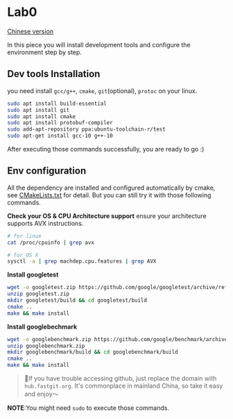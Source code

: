 # Lab0

[Chinese version](lab0_cn.md)

In this piece you will install development tools and configure the environment step by step.

## Dev tools Installation

you need install `gcc/g++`, `cmake`, `git`(optional), `protoc` on your linux.

```bash
sudo apt install build-essential
sudo apt install git
sudo apt install cmake
sudo apt install protobuf-compiler
sudo add-apt-repository ppa:ubuntu-toolchain-r/test
sudo apt-get install gcc-10 g++-10
```

After executing those commands successfully, you are ready to go :)

## Env configuration

All the dependency are installed and configured automatically by cmake, see [CMakeLists.txt](../CMakeLists.txt) for
detail. But you can still try it with those following commands.

**Check your OS & CPU Architecture support**
ensure your architecture supports AVX instructions.

```bash
# for linux
cat /proc/cpuinfo | grep avx

# for OS X
sysctl -a | grep machdep.cpu.features | grep AVX
```

**Install googletest**

```bash
wget -o googletest.zip https://github.com/google/googletest/archive/refs/tags/release-1.11.0.zip
unzip googletest.zip
mkdir googletest/build && cd googletest/build
cmake ..
make && make install
```

**Install googlebechmark**

```bash
wget -o googlebenchmark.zip https://github.com/google/benchmark/archive/refs/tags/v1.6.1.zip
unzip googlebenchmark.zip
mkdir googlebenchmark/build && cd googlebenchmark/build
cmake ..
make && make install
```

> 🌟If you have trouble accessing github, just replace the domain with `hub.fastgit.org`. It's commonplace in mainland
> China, so take it easy and enjoy～

**NOTE**:You might need `sudo` to execute those commands.